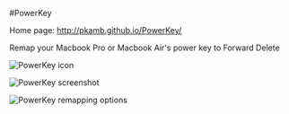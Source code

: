 #PowerKey

Home page: http://pkamb.github.io/PowerKey/

Remap your Macbook Pro or Macbook Air's power key to Forward Delete

![PowerKey icon](http://i.imgur.com/qrLJmcV.png "PowerKey icon")

![PowerKey screenshot](http://i.imgur.com/6Z2CMat.png "PowerKey screenshot")

![PowerKey remapping options](http://i.imgur.com/NzmRKN3.png "PowerKey remapping options")
